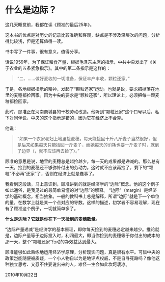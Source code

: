 # 什么是边际？

这几天睡觉前，我都在读《顾准的最后25年》。

这本书的优点是对历史的记录比较准确和客观，缺点是不涉及深层次的问题，分析得比较浅，但是还算值得一读。

书中写了一件事，很有意义，值得分享。

话说1959年，为了保证粮食产量，根据毛泽东主席的指示，中共中央发出了《关于农业的五条紧急指示》。其中的第二条指示是这样的：
> “二、......做好麦收的一切准备，保证丰产丰收，颗粒还家。”

于是，各地根据指示的精神，发起了“颗粒还家”运动。也就是说，要求把掉落在地里的麦穗都捡回家。因为中央的要求是“颗粒还家”，所以理论上，必须把每一颗麦粒都捡回家。

此时，顾准正在河南商城县的干校劳动改造。他听到“颗粒还家”这个口号以后，私下对同伴说，中央的这个指示是错的，因为它在经济上不合算。

他说：

> “如果一个农家老妇上地里捡麦穗，每天能捡回十斤八斤麦子当然很好，但是后来如果每天只能捡回一斤麦子，而她每天的消耗也要一斤麦子时，就到了边界（，就不应该再去捡了）。”

顾准的意思是说，地里的麦穗总是越捡越少，每一天的成果都是递减的。那么总有一天，捡到的麦穗还不够弥补付出的劳动力，这时就不应该再捡了，剩下的“颗粒”不必再“还家”了，否则在经济上就是蠢事了。

我看到这段话，马上意识到，顾准讲到的就是经济学的“边际”概念。他的这个例子如此通俗，是我见过的最简单易懂的对“边际”的解释。
“边际”（margin）是经济学的基础概念，相当抽象。一般的教科书上总是解释，所谓“边际”就是下一个单位的量，在数学上就是某一个点对应的导数。这样的描述，初学者不容易理解，现在有了顾准这个例子，一切就简单多了。

**什么是边际？它就是你在下一天捡到的麦穗数量。**

“边际产量递减”是经济学的基本原理，即你每天捡到的麦穗必定越来越少。推论就是，边际产量等于边际投入时，利润最大，即当你捡到的麦穗等于你付出的成本的那一天，整个“颗粒还家”行动的净效益达到最大。

顾准能够如此熟练地运用经济学原理，分析现实问题，真是很有水平。可惜中央的政策岂能随便被质疑，一个小人物自以为是地评点权威，不是自寻死路吗？像他这种独立思考、又忍不住要说出来的人，难怪一生会如此坎坷凄凉。

2010年10月22日
